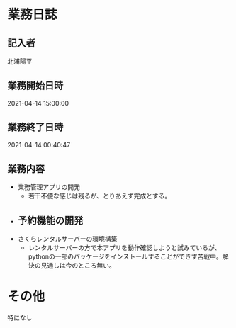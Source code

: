 # 業務日誌

## 記入者

北浦陽平

## 業務開始日時

2021-04-14 15:00:00

## 業務終了日時

2021-04-14 00:40:47

## 業務内容

- 業務管理アプリの開発
	- 若干不便な感じは残るが、とりあえず完成とする。
- 予約機能の開発
	- 
- さくらレンタルサーバーの環境構築
	- レンタルサーバーの方で本アプリを動作確認しようと試みているが、pythonの一部のパッケージをインストールすることができず苦戦中。解決の見通しは今のところ無い。

# その他

特になし
